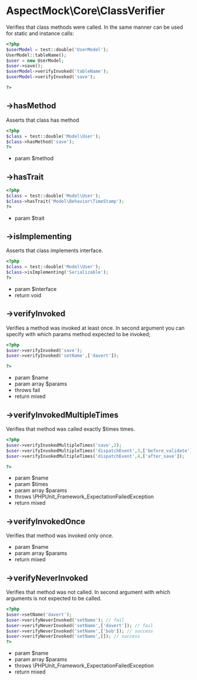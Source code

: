 # AspectMock\Core\ClassVerifier

Verifies that class methods were called.
In the same manner can be used for static and instance calls:

``` php
<?php
$userModel = test::double('UserModel');
UserModel::tableName();
$user = new UserModel;
$user->save();
$userModel->verifyInvoked('tableName');
$userModel->verifyInvoked('save');

?>
```

## ->hasMethod


Asserts that class has method

``` php
<?php
$class = test::double('Model\User');
$class->hasMethod('save');
?>
```

 * param $method


## ->hasTrait



``` php
<?php
$class = test::double('Model\User');
$class->hasTrait('Model\Behavior\TimeStamp');
?>
```

 * param $trait


## ->isImplementing


Asserts that class implements interface.

``` php
<?php
$class = test::double('Model\User');
$class->isImplementing('Serializable');
?>
```

 * param $interface
 * return void


## ->verifyInvoked


Verifies a method was invoked at least once.
In second argument you can specify with which params method expected to be invoked;

``` php
<?php
$user->verifyInvoked('save');
$user->verifyInvoked('setName',['davert']);

?>
```

 * param $name
 * param array $params
 * throws fail
 * return mixed


## ->verifyInvokedMultipleTimes


Verifies that method was called exactly $times times.

``` php
<?php
$user->verifyInvokedMultipleTimes('save',2);
$user->verifyInvokedMultipleTimes('dispatchEvent',3,['before_validate']);
$user->verifyInvokedMultipleTimes('dispatchEvent',4,['after_save']);

?>
```

 * param $name
 * param $times
 * param array $params
 * throws \PHPUnit_Framework_ExpectationFailedException
 * return mixed


## ->verifyInvokedOnce


Verifies that method was invoked only once.

 * param $name
 * param array $params
 * return mixed


## ->verifyNeverInvoked


Verifies that method was not called.
In second argument with which arguments is not expected to be called.

``` php
<?php
$user->setName('davert');
$user->verifyNeverInvoked('setName'); // fail
$user->verifyNeverInvoked('setName',['davert']); // fail
$user->verifyNeverInvoked('setName',['bob']); // success
$user->verifyNeverInvoked('setName',[]); // success
?>
```

 * param $name
 * param array $params
 * throws \PHPUnit_Framework_ExpectationFailedException
 * return mixed
